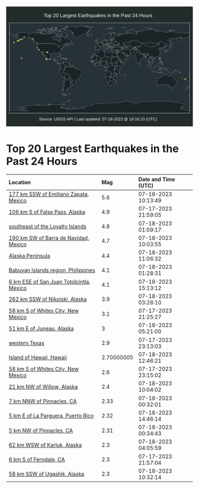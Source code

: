 ![Map](./map.png)

# Top 20 Largest Earthquakes in the Past 24 Hours

| Location | Mag | Date and Time (UTC) |
|:---|:---|:---|
| [177 km SSW of Emiliano Zapata, Mexico](https://earthquake.usgs.gov/earthquakes/eventpage/us7000kgje) | 5.6 | 07-18-2023 10:13:49 |
| [106 km S of False Pass, Alaska](https://earthquake.usgs.gov/earthquakes/eventpage/us7000kgh1) | 4.9 | 07-17-2023 21:59:05 |
| [southeast of the Loyalty Islands](https://earthquake.usgs.gov/earthquakes/eventpage/us7000kghy) | 4.8 | 07-18-2023 01:09:17 |
| [190 km SW of Barra de Navidad, Mexico](https://earthquake.usgs.gov/earthquakes/eventpage/us7000kgjc) | 4.7 | 07-18-2023 10:03:55 |
| [Alaska Peninsula](https://earthquake.usgs.gov/earthquakes/eventpage/us7000kgjj) | 4.4 | 07-18-2023 11:06:32 |
| [Babuyan Islands region, Philippines](https://earthquake.usgs.gov/earthquakes/eventpage/us7000kgi1) | 4.1 | 07-18-2023 01:28:31 |
| [6 km ESE of San Juan Totolcintla, Mexico](https://earthquake.usgs.gov/earthquakes/eventpage/us7000kgle) | 4.1 | 07-18-2023 15:13:12 |
| [262 km SSW of Nikolski, Alaska](https://earthquake.usgs.gov/earthquakes/eventpage/ak023955wdll) | 3.9 | 07-18-2023 03:28:10 |
| [58 km S of Whites City, New Mexico](https://earthquake.usgs.gov/earthquakes/eventpage/tx2023nxon) | 3.1 | 07-17-2023 21:25:27 |
| [51 km E of Juneau, Alaska](https://earthquake.usgs.gov/earthquakes/eventpage/us7000kgik) | 3 | 07-18-2023 05:21:00 |
| [western Texas](https://earthquake.usgs.gov/earthquakes/eventpage/tx2023nxsb) | 2.9 | 07-17-2023 23:13:03 |
| [Island of Hawaii, Hawaii](https://earthquake.usgs.gov/earthquakes/eventpage/hv73486712) | 2.70000005 | 07-18-2023 12:46:21 |
| [58 km S of Whites City, New Mexico](https://earthquake.usgs.gov/earthquakes/eventpage/tx2023nxsd) | 2.6 | 07-17-2023 23:15:02 |
| [21 km NW of Willow, Alaska](https://earthquake.usgs.gov/earthquakes/eventpage/ak023959x9ds) | 2.4 | 07-18-2023 10:04:02 |
| [7 km NNW of Pinnacles, CA](https://earthquake.usgs.gov/earthquakes/eventpage/nc73914136) | 2.33 | 07-18-2023 00:32:01 |
| [5 km E of La Parguera, Puerto Rico](https://earthquake.usgs.gov/earthquakes/eventpage/pr71418358) | 2.32 | 07-18-2023 14:46:14 |
| [5 km NW of Pinnacles, CA](https://earthquake.usgs.gov/earthquakes/eventpage/nc73914141) | 2.31 | 07-18-2023 00:34:43 |
| [62 km WSW of Karluk, Alaska](https://earthquake.usgs.gov/earthquakes/eventpage/ak023956czu0) | 2.3 | 07-18-2023 04:05:59 |
| [6 km S of Ferndale, CA](https://earthquake.usgs.gov/earthquakes/eventpage/nc73914061) | 2.3 | 07-17-2023 21:57:04 |
| [58 km SSW of Ugashik, Alaska](https://earthquake.usgs.gov/earthquakes/eventpage/ak02395a3adq) | 2.3 | 07-18-2023 10:32:14 |
